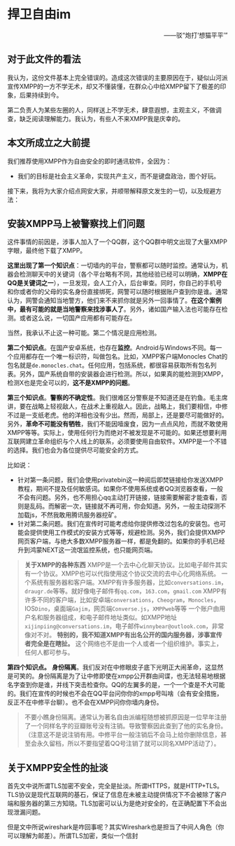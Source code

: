 # 捍卫自由im

<div align="right">——驳“炮打‘想猫平平’”</div>

## 对于此文件的看法

我认为，这份文件基本上完全错误的。造成这次错误的主要原因在于，疑似山河派宣传XMPP的一方不学无术，却又不懂装懂，在群众心中给XMPP留下了极差的印象，后果持续到今。

第二负责人为某些左圈的人，同样送上不学无术，肆意遐想，主观主义，不做调查，缺乏阅读理解能力。我认为，有些人不来XMPP我是庆幸的。

## 本文所成立之大前提

我们推荐使用XMPP作为自由安全的即时通讯软件，全因为：
+ 我们的目标是社会主义革命，实现共产主义，而不是键盘政治，图个好玩。

接下来，我将为大家介绍点网安大家，并顺带解释原文发生的一切，以及规避方法：

## 安装XMPP马上被警察找上们问题

这件事情的前因是，涉事人加入了一个QQ群，这个QQ群中明文出现了大量XMPP字眼，最终他下载了XMPP。

**这里出现了第一个知识点**：一切墙内的平台，警察都可以随时监控。通常认为，机器会检测聊天中的关键词（各个平台略有不同，其他经验已经可以明确，**XMPP在QQ是关键词之一**），一旦发现，会人工介入，后台审查。同时，你自己的手机号和你或者你的父母的实名身份直接绑死，网警可以随时根据账户查到你是谁。通常认为，网警会通知当地警方，他们来不来抓你就是另外一回事情了。**在这个案例中，最有可能的就是当地警察来找涉事人了**。另外，诸如国产输入法也可能存在检测。或者这么说，一切国产应用都有可能存在。

当然，我承认不止这一种可能。第二个情况是应用检测。

**第二个知识点**。在国产安卓系统，也存在**监控**。Android与Windows不同。每一个应用都存在一个唯一标识符，叫做包名。比如，XMPP客户端Monocles Chat的包名就是`de.monocles.chat`。任何应用，包括系统，都很容易获取所有包名列表。另外，国产系统自带的安装器会进行检测。所以，如果真的能检测到XMPP，检测X也是完全可以的，**这不是XMPP的问题**。

**第三个知识点**。**警察的不确定性**。我们很难区分警察是不知道还是在钓鱼。毛主席讲，要在战略上轻视敌人，在战术上重视敌人。因此，战略上，我们要相信，中修不过是一支纸老虎。他的洋相也没有少出。然而，局部上，还是要尽可能做好的。另外，**革命不可能没有牺牲**，我们不能因噎废食，因为一点点风险，而就不敢使用XMPP等等。实际上，使用任何行为而绝对不被发现是不可能的。如果还想要利用互联网建立革命组织与个人线上的联系，必须要使用自由软件。XMPP是一个不错的选择。我们也会为各位提供尽可能安全的方式。

比如说：
+ 针对第一条问题，我们会使用privatebin这一种阅后即焚链接给你发送XMPP教程，期间不提及任何敏感词。如果你不使用系统或者QQ浏览器查看，一般不会有问题。另外，也不用担心qq主动打开链接，链接需要解密才能查看，否则是乱码。而解密一次，链接就不再可用，你会知道。另外，一般主动探测不加载js，不然我敢用腾讯服务器挖矿。
+ 针对第二条问题。我们在宣传时可能考虑给你提供修改过包名的安装包。也可能会提供使用工作模式的安装方式等等，规避检测。另外，我们会提供XMPP网页客户端，与绝大多数XMPP服务器一样，都是免翻的。如果你的手机已经升到鸿蒙NEXT这一流氓监控系统，也只能网页端。

> **关于XMPP的各种东西**
> XMPP是一个去中心化聊天协议。比如电子邮件其实有一个协议。XMPP也可以代指使用这个协议交流的去中心化网络系统。
> 一个系统有服务器和客户端。XMPP有许多服务器，比如`conversations.im`，`draugr.de`等等。就好像电子邮件有`qq.com`，`163.com`，`gmail.com`
> XMPP有许多不同的客户端，比如安卓端`conversations`，`Cheogram`，`Monocles`，IOS`Dino`，桌面端`Gajim`，网页端`Converse.js`，`XMPPweb`等等
> 一个账户由用户名和服务器组成，和电子邮件地址类似。如XMPP地址`xijinpiing@conversations.im`，电子邮件`winnybear@outlook.com`，非常像对不对。
> **特别的，我不知道XMPP有出名公开的国内服务器，涉事宣传者完全是在瞎扯。**
> 这个网络也不是由一个人或者一个组织维护。事实上，任何人都可参与。


**第四个知识点。** **身份隔离**。我们反对在中修眼皮子底下光明正大闹革命，这显然是可笑的。身份隔离是为了让中修即使在xmpp公开群由间谍，也无法轻易地根据名字查到你是谁，并线下突击检查你。QQ的左翼多的是，一个一个查是不大可能的。我们在宣传的时候也不会在QQ平台问你你的xmpp号叫啥（会有安全措施，反正不在中修平台聊）。也不会在XMPP问你你墙内身份。

> 不要小瞧身份隔离。通常认为著名自由派编程随想被抓原因是一位早年注册了一个同样名字的豆瓣账号没有注销。导致警察因此查到了他的实名身份。
> （注意这不是说注销有用。中修平台一般注销后不会马上给你删除信息，甚至会永久留档，所以不要指望着QQ号注销了就可以同名XMPP活动了）。

## 关于XMPP安全性的扯淡

首先文中说所谓TLS加密不安全，完全是扯淡。所谓HTTPS，就是HTTP+TLS。TLS协议是现代互联网的基石，保证了信息在未被主动提供情况下不会被除了客户端和服务器的第三方知晓。TLS加密可以认为是绝对安全的，在正确配置下不会出现泄漏问题。

但是文中所说wireshark是咋回事呢？其实Wireshark也是担当了中间人角色（你可以理解为邮差）。所谓TLS加密，类似一个信封
<!--stackedit_data:
eyJoaXN0b3J5IjpbLTIxNDM0MzU1NDEsMTU2MjgzMTI2MSwtMT
I0ODUzMDQwNCw4MDQyNDc3NzksNDEyNjM3ODgyLC01MTM1NTE4
NDEsLTU2MTY0MTEzNiwtNTUzMDM5NTk3XX0=
-->